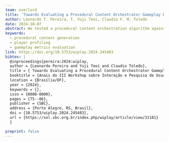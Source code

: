 ```yaml
---
team: overlord
title: 'Towards Evaluating a Procedural Content Orchestrator Gameplay Data to Differentiate User Profiles'
author: Leonardo T. Pereira, T. Yuji Teoi, Claudio F. M. Toledo
date: 2024-10-07
abstract: We tested a procedural content orchestration algorithm against 15 anonymous users, against 12 different dungeons, played 119 times in total. We used questionnaires to collect data regarding player profiles, and gameplay data to analyze if could identify profiles using them only. Using PCA and clustering techniques, we were able to identify the most important attributes one may collect from gameplay data to analyze and differentiate play-styles. We also identified that the dungeon's characteristics have a heavy influence on analyzing profiles through gameplay, and a more controlled environment may be needed to identify player profiles. More data and further analysis are needed to extract player profiles from gameplay data, but preliminary results show promise.
keywords:
  - procedural content generation
  - player profiling
  - gameplay metrics evaluation
link: https://doi.org/10.5753/wiplay.2024.245483
bibtex: |
  @inproceedings{pereira:2024:wiplay,
  author = {Leonardo Pereira and Yuji Teoi and Claudio Toledo},
  title = { Towards Evaluating a Procedural Content Orchestrator Gameplay Data to Differentiate User Profiles},
  booktitle = {Anais do III Workshop sobre Interação e Pesquisa de Usuários no Desenvolvimento de Jogos},
  location = {Brasília/DF},
  year = {2024},
  keywords = {},
  issn = {0000-0000},
  pages = {75--86},
  publisher = {SBC},
  address = {Porto Alegre, RS, Brasil},
  doi = {10.5753/wiplay.2024.245483},
  url = {https://sol.sbc.org.br/index.php/wiplay/article/view/31181}
  }

preprint: false
---
```

